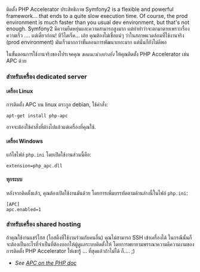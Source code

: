 ติดตั้ง PHP Accelerator
ประสิทธิภาพ
Symfony2 is a flexible and powerful framework... that ends to a quite slow execution time. Of course, the prod environment is much faster than you usual dev environment, but that's not enough.
Symfony2 มีความยืดหยุ่นและความสามารถสูงมาก แต่ทำท่าว่าจะตกมาตายเพราะเรื่องความเร็ว .... แต่เดี๋ยวก่อน! ทีวีไดเร็ค... เอ้ย คุณต้องไม่เชื่อแน่ๆ ว่าในสภาพแวดล้อมที่ใช้งานจริง (prod environment) มันเร็วมากกว่าขั้นตอนการพัฒนาเยอะมาก แต่นั่นก็ยังไม่ดีพอ

ในขั้นตอนการใช้งานจริงของโปรเจคคุณ _ขอแนะนำอย่างยิ่ง_ ให้คุณติดตั้ง PHP Accelerator เช่น APC ด้วย

### สำหรับเครื่อง dedicated server

#### เครื่อง Linux
การติดตั้ง APC บน linux ตระกูล debian, ใช้คำสั่ง:

    apt-get install php-apc

อาจจะต้องใช้คำสั่งที่ต่างไปแล้วแต่เครื่องที่คุณใช้.

#### เครื่อง Windows
แก้ไขไฟล์ `php.ini` โดยเปิดใช้งานส่วนนี้คือ:

    extension=php_apc.dll

#### ทุกระบบ
หลังจากติดตั้งแล้ว, คุณต้องเปิดใช้งานมันด้วย โดยการเพิ่มบรรทัดตามด้านล่างนี้ในไฟล์ `php.ini`:

    [APC]
    apc.enabled=1

### สำหรับเครื่อง shared hosting
ถ้าคุณใช้งานแชร์โฮส (โอสติ้งที่ใช้งานร่วมกับคนอื่น) คุณไม่สามารถ SSH เข้าเครื่องได้ ในกรณีนั้นก็จะต้องเป็นอะไรที่จำเป็นที่ต้องบอกให้ผู้ดูแลระบบติดตั้งให้ โดยการพยายามพรรณาความดีความงามของการติดตั้ง PHP Accelerator ให้เขารู้ ... ที่สุดแล้วถ้าไม่ได้ ก็.... ;)

* _See [APC on the PHP doc](http://php.net/manual/en/book.apc.php)_
